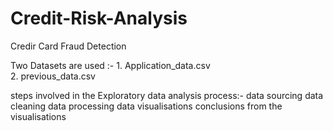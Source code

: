 # Credit-Risk-Analysis
Credir Card Fraud Detection

Two Datasets are used :-
      1.  Application_data.csv  
      2.  previous_data.csv
                        
steps involved in the Exploratory data analysis process:- 
  data sourcing
  data cleaning
  data processing
  data visualisations
  conclusions from the visualisations
